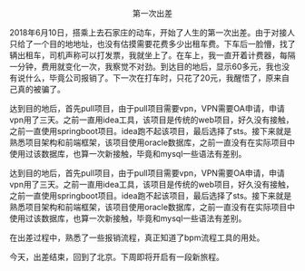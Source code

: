 <p align="center">第一次出差</p>
2018年6月10日，搭乘上去石家庄的动车，开始了人生的第一次出差。由于对接人只给了一个目的地地址，也没有估摸需要花费多少出租车费。下车后一脸懵，找了辆出租车，司机声称可以打发票，我就坐上了。在车上，我一直开着计费器，每隔一分钟，费用就变化一次，我察觉不对劲。到达目的地后，显示60多元，我也没有说什么，毕竟公司报销了。下一次在打车时，只花了20元，我醒悟了，原来自己真的被骗了。   

达到目的地后，首先pull项目，由于pull项目需要vpn，VPN需要OA申请，申请vpn用了三天。之前一直用idea工具，该项目是传统的web项目，好久没有接触，之前一直使用springboot项目。idea跑不起该项目，最后选择了sts。接下来就是熟悉项目架构和前端框架，该项目使用oracle数据库，之前一直没有在实际项目中使用过该数据库，也算一次新接触，毕竟和mysql一些语法有差别。   

达到目的地后，首先pull项目，由于pull项目需要vpn，VPN需要OA申请，申请vpn用了三天。之前一直用idea工具，该项目是传统的web项目，好久没有接触，之前一直使用springboot项目。idea跑不起该项目，最后选择了sts。接下来就是熟悉项目架构和前端框架，该项目使用oracle数据库，之前一直没有在实际项目中使用过该数据库，也算一次新接触，毕竟和mysql一些语法有差别。  

在出差过程中，熟悉了一些报销流程，真正知道了bpm流程工具的用处。  

今天，出差结束，回到了北京。下周即将开启有一段新旅程。
